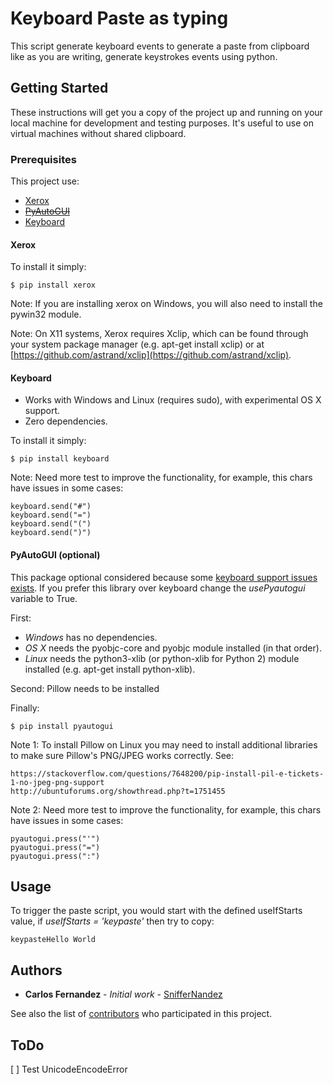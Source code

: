 # Keyboard Paste as typing

This script generate keyboard events to generate a paste from clipboard like as you are writing, generate keystrokes events using python.

## Getting Started

These instructions will get you a copy of the project up and running on your local machine for development and testing purposes. It's useful to use on virtual machines without shared clipboard.

### Prerequisites

This project use:
* [Xerox](https://github.com/kennethreitz/xeroxlibrary)
* ~~[PyAutoGUI](https://github.com/asweigart/pyautogui)~~
* [Keyboard](https://github.com/boppreh/keyboard)

#### Xerox

To install it simply:

```
$ pip install xerox
```
Note: If you are installing xerox on Windows, you will also need to install the pywin32 module.

Note: On X11 systems, Xerox requires Xclip, which can be found through your system package manager (e.g. apt-get install xclip) or at [https://github.com/astrand/xclip](https://github.com/astrand/xclip).

#### Keyboard

* Works with Windows and Linux (requires sudo), with experimental OS X support.
* Zero dependencies.

To install it simply:

```
$ pip install keyboard
```
Note: Need more test to improve the functionality, for example, this chars have issues in some cases:

    keyboard.send("#")
    keyboard.send("=")
    keyboard.send("(")
    keyboard.send(")")

#### PyAutoGUI (optional)

This package optional considered because some [keyboard support issues exists](https://github.com/asweigart/pyautogui/issues/137). If you prefer this library over keyboard change the *usePyautogui* variable to True.

First:
* *Windows* has no dependencies.
* *OS X* needs the pyobjc-core and pyobjc module installed (in that order).
* *Linux* needs the python3-xlib (or python-xlib for Python 2) module installed (e.g. apt-get install python-xlib).

Second: Pillow needs to be installed

Finally:

```
$ pip install pyautogui
```
Note 1: To install Pillow on Linux you may need to install additional libraries to make sure Pillow's PNG/JPEG works correctly. See:

    https://stackoverflow.com/questions/7648200/pip-install-pil-e-tickets-1-no-jpeg-png-support
    http://ubuntuforums.org/showthread.php?t=1751455

Note 2: Need more test to improve the functionality, for example, this chars have issues in some cases:

    pyautogui.press("'")
    pyautogui.press("=")
    pyautogui.press(":")

## Usage

To trigger the paste script, you would start with the defined useIfStarts value, if *useIfStarts = 'keypaste'* then try to copy:
```
keypasteHello World
```

## Authors

* **Carlos Fernandez** - *Initial work* - [SnifferNandez](https://github.com/SnifferNandez)

See also the list of [contributors](https://github.com/SnifferNandez/keyboard_CopyPaste/contributors) who participated in this project.

## ToDo
[ ] Test UnicodeEncodeError